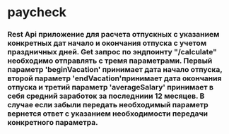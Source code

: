 # paycheck
### Rest Api приложение для расчета отпускных с указанием конкретных дат начало и окончания отпуска с учетом праздничных дней. Get запрос по эндпоинту "/calculate" необходимо отправлять с тремя параметрами. Первый параметр 'beginVacation' принимает дата начало отпуска, второй параметр 'endVacation'принимает дата окончания отпуска и третий параметр 'averageSalary' принимает в себя средний заработок за последниии 12 месяцев. В случае если забыли передать необходимый параметр вернется ответ с указанием необходимости передачи конкретного параметра.
